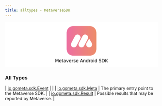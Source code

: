 ```yaml
---
title: alltypes - MetaverseSDK
---
```


![Meta Android SDK](logo.png?taw=true)

### All Types

| [io.gometa.sdk.Event](../io.gometa.sdk/-event/index.html) |  |
| [io.gometa.sdk.Meta](../io.gometa.sdk/-meta/index.html) | The primary entry point to the Metaverse SDK. |
| [io.gometa.sdk.Result](../io.gometa.sdk/-result/index.html) | Possible results that may be reported by Metaverse. |

